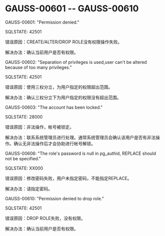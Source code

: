 # GAUSS-00601 -- GAUSS-00610<a name="ZH-CN_TOPIC_0302073344"></a>

GAUSS-00601: "Permission denied."

SQLSTATE: 42501

错误原因：CREATE/ALTER/DROP ROLE没有权限操作失败。

解决办法：确认当前用户是否有权限。

GAUSS-00602: "Separation of privileges is used,user can't be altered because of too many privileges."

SQLSTATE: 42501

错误原因：使用三权分立，为用户指定的权限超出范围。

解决办法：确认三权分立下为用户指定的权限没有超出范围。

GAUSS-00603: "The account has been locked."

SQLSTATE: 28000

错误原因：非法操作，帐号被锁定。

解决办法：联系系统管理员进行处理。通常系统管理员会确认该用户是否有非法操作。确认无非法操作后才会协助进行帐号解锁。

GAUSS-00606: "The role's password is null in pg\_authid, REPLACE should not be specified."

SQLSTATE: XX000

错误原因：修改密码失败，用户未指定密码，不能指定REPLACE。

解决办法：请指定密码。

GAUSS-00610: "Permission denied to drop role."

SQLSTATE: 42501

错误原因：DROP ROLE失败，没有权限。

解决办法：确认当前用户是否有权限。
